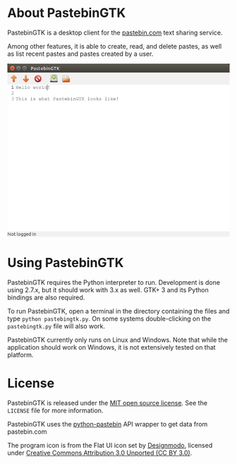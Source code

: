 # About PastebinGTK

PastebinGTK is a desktop client for the [pastebin.com](http://pastebin.com/) text sharing service.

Among other features, it is able to create,
read, and delete pastes, as well as list recent pastes and pastes created by a user.

![PastebinGTK main interface](screenshots/screenshot1.png "Main interface")

# Using PastebinGTK

PastebinGTK requires the Python interpreter to run. Development is done using 2.7.x, but it should work with 3.x as well. GTK+ 3 and its
Python bindings are also required.

To run PastebinGTK, open a terminal in the directory containing the files and type `python pastebingtk.py`. On some systems double-clicking on the 
`pastebingtk.py` file will also work.

PastebinGTK currently only runs on Linux and Windows. Note that while the application should work on Windows, it is not extensively tested on that
platform.

# License

PastebinGTK is released under the [MIT open source license](http://opensource.org/licenses/mit-license.php). See the `LICENSE` file for more information.

PastebinGTK uses the [python-pastebin](https://github.com/achesak/python-pastebin) API wrapper to get data from pastebin.com

The program icon is from the Flat UI icon set by [Designmodo](http://designmodo.com), licensed under [Creative Commons Attribution 3.0 Unported (CC BY 3.0)](http://creativecommons.org/licenses/by/3.0/). 
